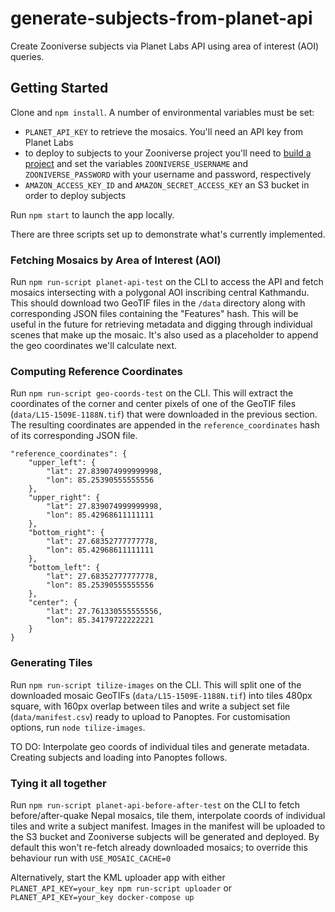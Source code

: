 # generate-subjects-from-planet-api
Create Zooniverse subjects via Planet Labs API using area of interest (AOI) queries.

## Getting Started
Clone and `npm install`. A number of environmental variables must be set:

* `PLANET_API_KEY` to retrieve the mosaics. You'll need an API key from Planet Labs
* to deploy to subjects to your Zooniverse project you'll need to [build a project](https://www.zooniverse.org/lab) and set the variables `ZOONIVERSE_USERNAME` and `ZOONIVERSE_PASSWORD` with your username and password, respectively
* `AMAZON_ACCESS_KEY_ID` and `AMAZON_SECRET_ACCESS_KEY` an S3 bucket in order to deploy subjects

Run `npm start` to launch the app locally.

There are three scripts set up to demonstrate what's currently implemented.

### Fetching Mosaics by Area of Interest (AOI)
Run `npm run-script planet-api-test` on the CLI to access the API and fetch mosaics intersecting with a polygonal AOI inscribing central Kathmandu. This should download two GeoTIF files in the `/data` directory along with corresponding JSON files containing the "Features" hash. This will be useful in the future for retrieving metadata and digging through individual scenes that make up the mosaic. It's also used as a placeholder to append the geo coordinates we'll calculate next.

### Computing Reference Coordinates
Run `npm run-script geo-coords-test` on the CLI. This will extract the coordinates of the corner and center pixels of one of the GeoTIF files (`data/L15-1509E-1188N.tif`) that were downloaded in the previous section. The resulting coordinates are appended in the `reference_coordinates` hash of its corresponding JSON file.

```
"reference_coordinates": {
	"upper_left": {
		"lat": 27.839074999999998,
		"lon": 85.25390555555556
	},
	"upper_right": {
		"lat": 27.839074999999998,
		"lon": 85.42968611111111
	},
	"bottom_right": {
		"lat": 27.68352777777778,
		"lon": 85.42968611111111
	},
	"bottom_left": {
		"lat": 27.68352777777778,
		"lon": 85.25390555555556
	},
	"center": {
		"lat": 27.761330555555556,
		"lon": 85.34179722222221
	}
}
```

### Generating Tiles
Run `npm run-script tilize-images` on the CLI. This will split one of the downloaded mosaic GeoTIFs (`data/L15-1509E-1188N.tif`) into tiles 480px square, with 160px overlap between tiles and write a subject set file (`data/manifest.csv`) ready to upload to Panoptes. For customisation options, run `node tilize-images`.

TO DO: Interpolate geo coords of individual tiles and generate metadata. Creating subjects and loading into Panoptes follows.

### Tying it all together
Run `npm run-script planet-api-before-after-test` on the CLI to fetch before/after-quake Nepal mosaics, tile them, interpolate coords of individual tiles and write a subject manifest. Images in the manifest will be uploaded to the S3 bucket and Zooniverse subjects will be generated and deployed. By default this won't re-fetch already downloaded mosaics; to override this behaviour run with `USE_MOSAIC_CACHE=0`

Alternatively, start the KML uploader app with either `PLANET_API_KEY=your_key npm run-script uploader` or `PLANET_API_KEY=your_key docker-compose up` 

